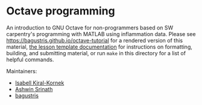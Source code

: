 Octave programming
==========================

An introduction to GNU Octave for non-programmers based on SW carpentry's programming with MATLAB using inflammation data.
Please see <https://bagustris.github.io/octave-tutorial> for a rendered version of this material,
[the lesson template documentation][lesson-example]
for instructions on formatting, building, and submitting material,
or run `make` in this directory for a list of helpful commands.

Maintainers:

* [Isabell Kiral-Kornek][kiral-kornek_isabell]
* [Ashwin Srinath][srinath_ashwin]
* [bagustris][bagustris]

[lesson-example]: https://swcarpentry.github.io/lesson-example
[kiral-kornek_isabell]: http://software-carpentry.org/team/#kiral-kornek_isabell
[srinath_ashwin]: http://software-carpentry.org/team/#srinath_ashwin
[bagustris]:https://github.com/bagustris
